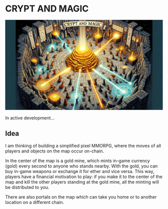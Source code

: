 CRYPT AND MAGIC
===============

<img src="https://raw.githubusercontent.com/knek-little-projects/crypt-and-magic/main/poster.jpg">

In active development...

Idea
----

I am thinking of building a simplified pixel MMORPG, where the moves of all players and objects on the map occur on-chain.

In the center of the map is a gold mine, which mints in-game currency (gold) every second to anyone who stands nearby. With the gold, you can buy in-game weapons or exchange it for ether and vice versa. This way, players have a financial motivation to play: if you make it to the center of the map and kill the other players standing at the gold mine, all the minting will be distributed to you.

There are also portals on the map which can take you home or to another location on a different chain.
